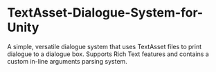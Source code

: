# TextAsset-Dialogue-System-for-Unity
A simple, versatile dialogue system that uses TextAsset files to print dialogue to a dialogue box. Supports Rich Text features and contains a custom in-line arguments parsing system.
